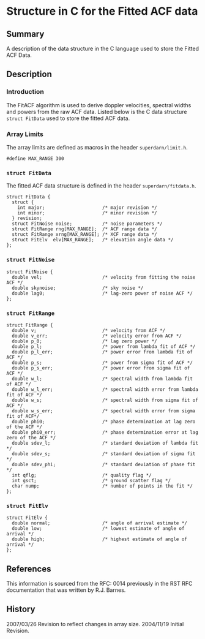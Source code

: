 <!--
(C) copyright 2020 VT SuperDARN, Virginia Polytechnic Institute & State University
author: Kevin Sterne
-->

# Structure in C for the Fitted ACF data

## Summary

A description of the data structure in the C language used to store the Fitted ACF Data.

## Description

### Introduction

The FitACF algorithm is used to derive doppler velocities, spectral widths and powers from the raw ACF data.  Listed below is the C data structure <code>struct FitData</code> used to store the fitted ACF data.

### Array Limits

The array limits are defined as macros in the header <code>superdarn/limit.h</code>.
```
#define MAX_RANGE 300	
```

### `struct FitData`

The fitted ACF data structure is defined in the header <code>superdarn/fitdata.h</code>.
```
struct FitData {
  struct {
    int major;                     /* major revision */
    int minor;                     /* minor revision */
  } revision;             
  struct FitNoise noise;           /* noise parameters */
  struct FitRange rng[MAX_RANGE];  /* ACF range data */
  struct FitRange xrng[MAX_RANGE]; /* XCF range data */
  struct FitElv  elv[MAX_RANGE];   /* elevation angle data */
};
```

### `struct FitNoise`
```
struct FitNoise { 
  double vel;                      /* velocity from fitting the noise ACF */
  double skynoise;                 /* sky noise */
  double lag0;                     /* lag-zero power of noise ACF */
};
```

### `struct FitRange`
```
struct FitRange { 
  double v;                        /* velocity from ACF */
  double v_err;                    /* velocity error from ACF */
  double p_0;                      /* lag zero power */
  double p_l;                      /* power from lambda fit of ACF */
  double p_l_err;                  /* power error from lambda fit of ACF */
  double p_s;                      /* power from sigma fit of ACF */
  double p_s_err;                  /* power error from sigma fit of ACF */
  double w_l;                      /* spectral width from lambda fit of ACF */
  double w_l_err;                  /* spectral width error from lambda fit of ACF */
  double w_s;                      /* spectral width from sigma fit of ACF */
  double w_s_err;                  /* spectral width error from sigma fit of ACF*/ 
  double phi0;                     /* phase determination at lag zero of the ACF */
  double phi0_err;                 /* phase determination error at lag zero of the ACF */
  double sdev_l;                   /* standard deviation of lambda fit */
  double sdev_s;                   /* standard deviation of sigma fit */
  double sdev_phi;                 /* standard deviation of phase fit */
  int qflg;                        /* quality flag */
  int gsct;                        /* ground scatter flag */
  char nump;                       /* number of points in the fit */
};
```

### `struct FitElv`
```
struct FitElv { 
  double normal;                   /* angle of arrival estimate */
  double low;                      /* lowest estimate of angle of arrival */
  double high;                     /* highest estimate of angle of arrival */
};
```

## References

This information is sourced from the RFC: 0014 previously in the RST RFC documentation that was written by R.J. Barnes.

## History

2007/03/26  Revision to reflect changes in array size. 
2004/11/19  Initial Revision.

